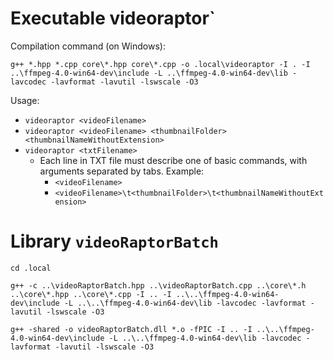 # Executable videoraptor`
Compilation command (on Windows):
```batch
g++ *.hpp *.cpp core\*.hpp core\*.cpp -o .local\videoraptor -I . -I ..\ffmpeg-4.0-win64-dev\include -L ..\ffmpeg-4.0-win64-dev\lib -lavcodec -lavformat -lavutil -lswscale -O3
```
Usage:
- `videoraptor <videoFilename>`
- `videoraptor <videoFilename> <thumbnailFolder> <thumbnailNameWithoutExtension>`
- `videoraptor <txtFilename>`
  - Each line in TXT file must describe one of basic commands, with arguments separated by tabs. Example:
    - `<videoFilename>`
    - `<videoFilename>\t<thumbnailFolder>\t<thumbnailNameWithoutExtension>`

# Library `videoRaptorBatch`
```
cd .local

g++ -c ..\videoRaptorBatch.hpp ..\videoRaptorBatch.cpp ..\core\*.h ..\core\*.hpp ..\core\*.cpp -I .. -I ..\..\ffmpeg-4.0-win64-dev\include -L ..\..\ffmpeg-4.0-win64-dev\lib -lavcodec -lavformat -lavutil -lswscale -O3

g++ -shared -o videoRaptorBatch.dll *.o -fPIC -I .. -I ..\..\ffmpeg-4.0-win64-dev\include -L ..\..\ffmpeg-4.0-win64-dev\lib -lavcodec -lavformat -lavutil -lswscale -O3
```